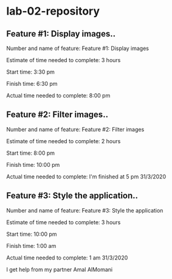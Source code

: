# lab-02-repository

## Feature #1: Display images..

Number and name of feature: Feature #1: Display images

Estimate of time needed to complete: 3 hours

Start time: 3:30 pm

Finish time: 6:30 pm

Actual time needed to complete: 8:00 pm
## Feature #2: Filter images..

Number and name of feature: Feature #2: Filter images

Estimate of time needed to complete: 2 hours

Start time: 8:00 pm

Finish time: 10:00 pm

Actual time needed to complete: I'm finished at 5 pm 31/3/2020

## Feature #3: Style the application..

Number and name of feature: Feature #3: Style the application

Estimate of time needed to complete: 3 hours

Start time: 10:00 pm

Finish time: 1:00 am

Actual time needed to complete: 1 am 31/3/2020


I get help from my partner Amal AlMomani